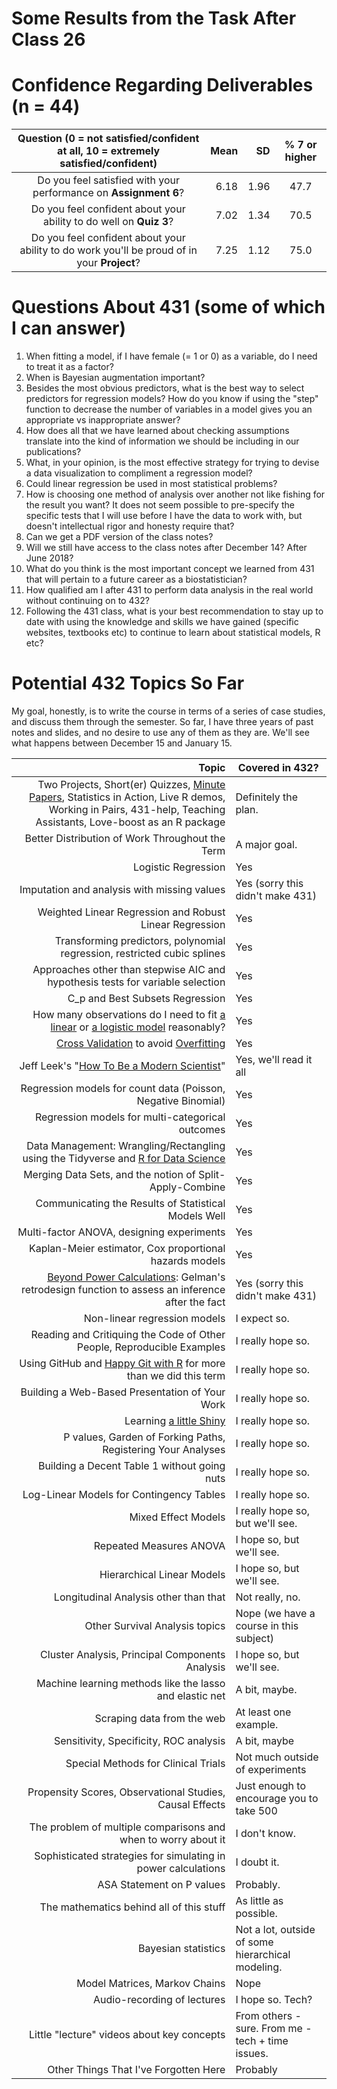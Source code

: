 # Some Results from the Task After Class 26

# Confidence Regarding Deliverables (n = 44)

Question (0 = not satisfied/confident at all, 10 = extremely satisfied/confident) | Mean | SD | % 7 or higher
:-----------------------------------------------------------------------------------: | -----: | -----: | :----:
Do you feel satisfied with your performance on **Assignment 6**? | 6.18 | 1.96 | 47.7
Do you feel confident about your ability to do well on **Quiz 3**? | 7.02 | 1.34 | 70.5
Do you feel confident about your ability to do work you'll be proud of in your **Project**? | 7.25 | 1.12 | 75.0

# Questions About 431 (some of which I can answer)

1. When fitting a model, if I have female (= 1 or 0) as a variable, do I need to treat it as a factor?
2. When is Bayesian augmentation important?
3. Besides the most obvious predictors, what is the best way to select predictors for regression models? How do you know if using the "step" function to decrease the number of variables in a model gives you an appropriate vs inappropriate answer?
4. How does all that we have learned about checking assumptions translate into the kind of information we should be including in our publications?
5. What, in your opinion, is the most effective strategy for trying to devise a data visualization to compliment a regression model?
6. Could linear regression be used in most statistical problems?
7. How is choosing one method of analysis over another not like fishing for the result you want?  It does not seem possible to pre-specify the specific tests that I will use before I have the data to work with, but doesn't intellectual rigor and honesty require that?
8. Can we get a PDF version of the class notes?
9. Will we still have access to the class notes after December 14? After June 2018?
10. What do you think is the most important concept we learned from 431 that will pertain to a future career as a biostatistician?
11. How qualified am I after 431 to perform data analysis in the real world without continuing on to 432?
12. Following the 431 class, what is your best recommendation to stay up to date with using the knowledge and skills we have gained (specific websites, textbooks etc) to continue to learn about statistical models, R etc?

# Potential 432 Topics So Far

My goal, honestly, is to write the course in terms of a series of case studies, and discuss them through the semester. So far, I have three years of past notes and slides, and no desire to use any of them as they are. We'll see what happens between December 15 and January 15.

Topic | Covered in 432?
-----------------------------------------------------------------------: | ----------------
Two Projects, Short(er) Quizzes, [Minute Papers](http://oncourseworkshop.com/self-awareness/one-minute-paper/), Statistics in Action, Live R demos, Working in Pairs, 431-help, Teaching Assistants, Love-boost as an R package | Definitely the plan.
Better Distribution of Work Throughout the Term | A major goal.
Logistic Regression | Yes
Imputation and analysis with missing values | Yes (sorry this didn't make 431)
Weighted Linear Regression and Robust Linear Regression | Yes
Transforming predictors, polynomial regression, restricted cubic splines | Yes
Approaches other than stepwise AIC and hypothesis tests for variable selection | Yes
C_p and Best Subsets Regression | Yes
How many observations do I need to fit [a linear](https://www.sciencedirect.com/science/article/pii/S0895435615000141) or [a logistic model](https://twitter.com/f2harrell/status/936230071219707913) reasonably? | Yes
[Cross Validation](https://www.youtube.com/watch?v=OwPQHmiJURI) to avoid [Overfitting](https://www.youtube.com/watch?v=CmEqvD_ov2o) | Yes
Jeff Leek's "[How To Be a Modern Scientist](https://leanpub.com/modernscientist)" | Yes, we'll read it all
Regression models for count data (Poisson, Negative Binomial) | Yes
Regression models for multi-categorical outcomes | Yes
Data Management: Wrangling/Rectangling using the Tidyverse and [R for Data Science](http://r4ds.had.co.nz/) | Yes
Merging Data Sets, and the notion of Split-Apply-Combine | Yes
Communicating the Results of Statistical Models Well | Yes
Multi-factor ANOVA, designing experiments | Yes
Kaplan-Meier estimator, Cox proportional hazards models | Yes
[Beyond Power Calculations](http://www.stat.columbia.edu/~gelman/research/published/retropower_final.pdf): Gelman's retrodesign function to assess an inference after the fact | Yes (sorry this didn't make 431)
Non-linear regression models | I expect so.
Reading and Critiquing the Code of Other People, Reproducible Examples | I really hope so.
Using GitHub and [Happy Git with R](http://happygitwithr.com/) for more than we did this term | I really hope so.
Building a Web-Based Presentation of Your Work | I really hope so.
Learning [a little Shiny](https://shiny.rstudio.com/) | I really hope so.
P values, Garden of Forking Paths, Registering Your Analyses | I really hope so.
Building a Decent Table 1 without going nuts | I really hope so.
Log-Linear Models for Contingency Tables | I really hope so.
Mixed Effect Models | I really hope so, but we'll see.
Repeated Measures ANOVA | I hope so, but we'll see.
Hierarchical Linear Models | I hope so, but we'll see.
Longitudinal Analysis other than that | Not really, no.
Other Survival Analysis topics | Nope (we have a course in this subject)
Cluster Analysis, Principal Components Analysis | I hope so, but we'll see.
Machine learning methods like the lasso and elastic net | A bit, maybe.
Scraping data from the web | At least one example.
Sensitivity, Specificity, ROC analysis | A bit, maybe
Special Methods for Clinical Trials | Not much outside of experiments
Propensity Scores, Observational Studies, Causal Effects | Just enough to encourage you to take 500
The problem of multiple comparisons and when to worry about it | I don't know.
Sophisticated strategies for simulating in power calculations | I doubt it.
ASA Statement on P values | Probably.
The mathematics behind all of this stuff | As little as possible.
Bayesian statistics | Not a lot, outside of some hierarchical modeling.
Model Matrices, Markov Chains | Nope
Audio-recording of lectures | I hope so. Tech?
Little "lecture" videos about key concepts | From others - sure. From me - tech + time issues.
Other Things That I've Forgotten Here | Probably
